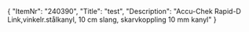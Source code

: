 {
  "ItemNr": "240390",
  "Title": "test",
  "Description": "Accu-Chek Rapid-D Link,vinkelr.stålkanyl, 10 cm slang, skarvkoppling 10 mm kanyl"
}